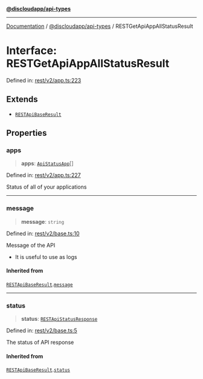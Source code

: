[**@discloudapp/api-types**](../README.md)

***

[Documentation](../../../packages.md) / [@discloudapp/api-types](../README.md) / RESTGetApiAppAllStatusResult

# Interface: RESTGetApiAppAllStatusResult

Defined in: [rest/v2/app.ts:223](https://github.com/discloud/discloud.app/blob/1458affc9a022eb2fc5fe37e7b3b002130b2fdad/packages/api-types/rest/v2/app.ts#L223)

## Extends

- [`RESTApiBaseResult`](RESTApiBaseResult.md)

## Properties

### apps

> **apps**: [`ApiStatusApp`](ApiStatusApp.md)[]

Defined in: [rest/v2/app.ts:227](https://github.com/discloud/discloud.app/blob/1458affc9a022eb2fc5fe37e7b3b002130b2fdad/packages/api-types/rest/v2/app.ts#L227)

Status of all of your applications

***

### message

> **message**: `string`

Defined in: [rest/v2/base.ts:10](https://github.com/discloud/discloud.app/blob/1458affc9a022eb2fc5fe37e7b3b002130b2fdad/packages/api-types/rest/v2/base.ts#L10)

Message of the API
- It is useful to use as logs

#### Inherited from

[`RESTApiBaseResult`](RESTApiBaseResult.md).[`message`](RESTApiBaseResult.md#message)

***

### status

> **status**: [`RESTApiStatusResponse`](../type-aliases/RESTApiStatusResponse.md)

Defined in: [rest/v2/base.ts:5](https://github.com/discloud/discloud.app/blob/1458affc9a022eb2fc5fe37e7b3b002130b2fdad/packages/api-types/rest/v2/base.ts#L5)

The status of API response

#### Inherited from

[`RESTApiBaseResult`](RESTApiBaseResult.md).[`status`](RESTApiBaseResult.md#status)
